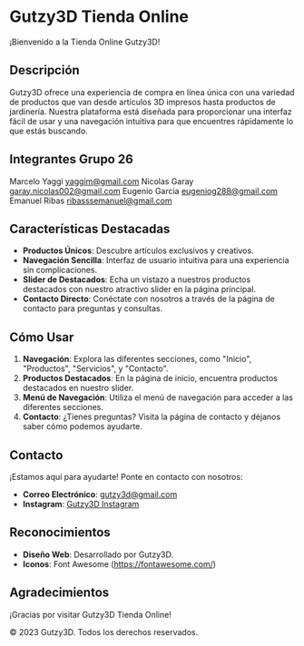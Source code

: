 # Gutzy3D Tienda Online

¡Bienvenido a la Tienda Online Gutzy3D!

## Descripción

Gutzy3D ofrece una experiencia de compra en línea única con una variedad de productos que van desde artículos 3D impresos hasta productos de jardinería. Nuestra plataforma está diseñada para proporcionar una interfaz fácil de usar y una navegación intuitiva para que encuentres rápidamente lo que estás buscando.

## Integrantes Grupo 26

Marcelo Yaggi	yaggim@gmail.com
Nicolas Garay	garay.nicolas002@gmail.com
Eugenio Garcia	eugeniog288@gmail.com
Emanuel Ribas	ribasssemanuel@gmail.com

## Características Destacadas

- **Productos Únicos**: Descubre artículos exclusivos y creativos.
- **Navegación Sencilla**: Interfaz de usuario intuitiva para una experiencia sin complicaciones.
- **Slider de Destacados**: Echa un vistazo a nuestros productos destacados con nuestro atractivo slider en la página principal.
- **Contacto Directo**: Conéctate con nosotros a través de la página de contacto para preguntas y consultas.

## Cómo Usar

1. **Navegación**: Explora las diferentes secciones, como "Inicio", "Productos", "Servicios", y "Contacto".
2. **Productos Destacados**: En la página de inicio, encuentra productos destacados en nuestro slider.
3. **Menú de Navegación**: Utiliza el menú de navegación para acceder a las diferentes secciones.
4. **Contacto**: ¿Tienes preguntas? Visita la página de contacto y déjanos saber cómo podemos ayudarte.

## Contacto

¡Estamos aquí para ayudarte! Ponte en contacto con nosotros:

- **Correo Electrónico**: gutzy3d@gmail.com
- **Instagram**: [Gutzy3D Instagram](https://www.instagram.com/gutzy3d)

## Reconocimientos

- **Diseño Web**: Desarrollado por Gutzy3D.
- **Iconos**: Font Awesome (https://fontawesome.com/)

## Agradecimientos

¡Gracias por visitar Gutzy3D Tienda Online!

&copy; 2023 Gutzy3D. Todos los derechos reservados.
